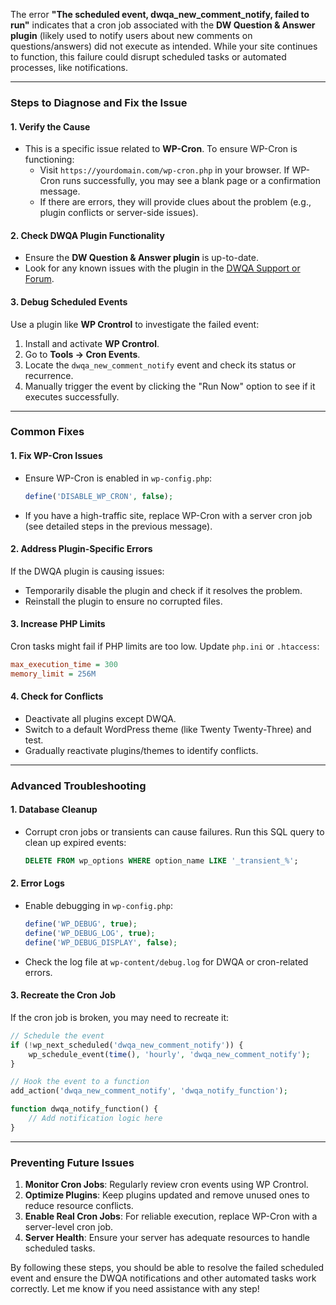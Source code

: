 The error **"The scheduled event, dwqa_new_comment_notify, failed to run"** indicates that a cron job associated with the **DW Question & Answer plugin** (likely used to notify users about new comments on questions/answers) did not execute as intended. While your site continues to function, this failure could disrupt scheduled tasks or automated processes, like notifications.

---

### **Steps to Diagnose and Fix the Issue**

#### **1. Verify the Cause**
   - This is a specific issue related to **WP-Cron**. To ensure WP-Cron is functioning:
     - Visit `https://yourdomain.com/wp-cron.php` in your browser. If WP-Cron runs successfully, you may see a blank page or a confirmation message.
     - If there are errors, they will provide clues about the problem (e.g., plugin conflicts or server-side issues).

#### **2. Check DWQA Plugin Functionality**
   - Ensure the **DW Question & Answer plugin** is up-to-date.
   - Look for any known issues with the plugin in the [DWQA Support or Forum](https://www.designwall.com/qa/).

#### **3. Debug Scheduled Events**
   Use a plugin like **WP Crontrol** to investigate the failed event:
   1. Install and activate **WP Crontrol**.
   2. Go to **Tools → Cron Events**.
   3. Locate the `dwqa_new_comment_notify` event and check its status or recurrence.
   4. Manually trigger the event by clicking the "Run Now" option to see if it executes successfully.

---

### **Common Fixes**

#### **1. Fix WP-Cron Issues**
   - Ensure WP-Cron is enabled in `wp-config.php`:
     ```php
     define('DISABLE_WP_CRON', false);
     ```
   - If you have a high-traffic site, replace WP-Cron with a server cron job (see detailed steps in the previous message).

#### **2. Address Plugin-Specific Errors**
   If the DWQA plugin is causing issues:
   - Temporarily disable the plugin and check if it resolves the problem.
   - Reinstall the plugin to ensure no corrupted files.

#### **3. Increase PHP Limits**
   Cron tasks might fail if PHP limits are too low. Update `php.ini` or `.htaccess`:
   ```ini
   max_execution_time = 300
   memory_limit = 256M
   ```

#### **4. Check for Conflicts**
   - Deactivate all plugins except DWQA.
   - Switch to a default WordPress theme (like Twenty Twenty-Three) and test.
   - Gradually reactivate plugins/themes to identify conflicts.

---

### **Advanced Troubleshooting**

#### **1. Database Cleanup**
   - Corrupt cron jobs or transients can cause failures. Run this SQL query to clean up expired events:
     ```sql
     DELETE FROM wp_options WHERE option_name LIKE '_transient_%';
     ```

#### **2. Error Logs**
   - Enable debugging in `wp-config.php`:
     ```php
     define('WP_DEBUG', true);
     define('WP_DEBUG_LOG', true);
     define('WP_DEBUG_DISPLAY', false);
     ```
   - Check the log file at `wp-content/debug.log` for DWQA or cron-related errors.

#### **3. Recreate the Cron Job**
   If the cron job is broken, you may need to recreate it:
   ```php
   // Schedule the event
   if (!wp_next_scheduled('dwqa_new_comment_notify')) {
       wp_schedule_event(time(), 'hourly', 'dwqa_new_comment_notify');
   }

   // Hook the event to a function
   add_action('dwqa_new_comment_notify', 'dwqa_notify_function');

   function dwqa_notify_function() {
       // Add notification logic here
   }
   ```

---

### **Preventing Future Issues**
1. **Monitor Cron Jobs**: Regularly review cron events using WP Crontrol.
2. **Optimize Plugins**: Keep plugins updated and remove unused ones to reduce resource conflicts.
3. **Enable Real Cron Jobs**: For reliable execution, replace WP-Cron with a server-level cron job.
4. **Server Health**: Ensure your server has adequate resources to handle scheduled tasks.

By following these steps, you should be able to resolve the failed scheduled event and ensure the DWQA notifications and other automated tasks work correctly. Let me know if you need assistance with any step!
